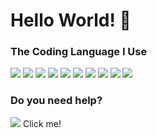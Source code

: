 # Hello World! 👋
### The Coding Language I Use
<a><img src="https://img.shields.io/badge/HTML-E34F26?style=flat-square&logo=HTML5&logoColor=FFF"/></a>
<a><img src="https://img.shields.io/badge/CSS-1572B6?style=flat-square&logo=CSS3&logoColor=FFF"/></a>
<a><img src="https://img.shields.io/badge/JavaScript-F7DF1E?style=flat-square&logo=JavaScript&logoColor=000"/></a>
<a><img src="https://img.shields.io/badge/Node.js-339933?style=flat-square&logo=Node.js&logoColor=FFF"/></a>
<a><img src="https://img.shields.io/badge/Python-3776AB?style=flat-square&logo=Python&logoColor=FFF"/></a>
<a><img src="https://img.shields.io/badge/C-A8B9CC?style=flat-square&logo=C&logoColor=000"/></a>
<a><img src="https://img.shields.io/badge/React-61DAFB?style=flat-square&logo=React&logoColor=000"/></a>
<a><img src="https://img.shields.io/badge/Java-007396?style=flat-square&logo=Java&logoColor=FFF"/></a>
<a><img src="https://img.shields.io/badge/JSON-000?style=flat-square&logo=JSON&logoColor=FFF"/></a>
<a><img src="https://img.shields.io/badge/PHP-777BB4?style=flat-square&logo=PHP&logoColor=FFF"/></a>
### Do you need help?
<a href="https://open.kakao.com/me/anon_js"><img src="https://img.shields.io/badge/KakaoTalk-FFCD00?style=flat-square&logo=KakaoTalk&logoColor=000"/></a> Click me!
